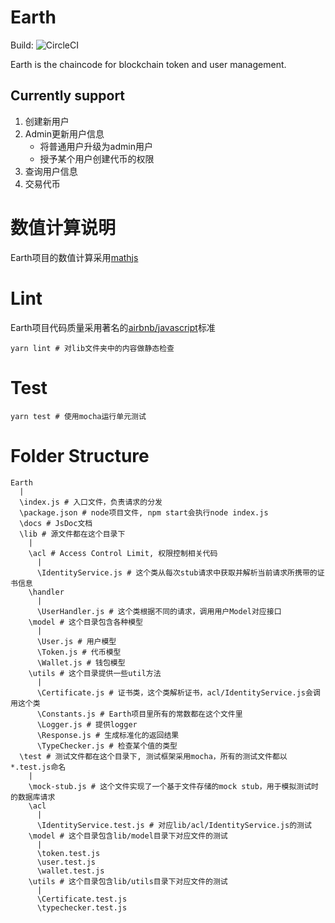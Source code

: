# Earth

Build: ![CircleCI](https://circleci.com/gh/XDMu/Earth.svg?style=svg&circle-token=4cb35b539516bb03931618c69ad11933bf24f60d)

Earth is the chaincode for blockchain token and user management.

## Currently support

1. 创建新用户
2. Admin更新用户信息
    - 将普通用户升级为admin用户
    - 授予某个用户创建代币的权限
3. 查询用户信息
4. 交易代币

# 数值计算说明

Earth项目的数值计算采用[mathjs](http://mathjs.org/)

# Lint

Earth项目代码质量采用著名的[airbnb/javascript](https://github.com/airbnb/javascript)标准

```
yarn lint # 对lib文件夹中的内容做静态检查
```

# Test

```
yarn test # 使用mocha运行单元测试
```

# Folder Structure

```
Earth
  |
  \index.js # 入口文件，负责请求的分发
  \package.json # node项目文件, npm start会执行node index.js
  \docs # JsDoc文档
  \lib # 源文件都在这个目录下
    |
    \acl # Access Control Limit, 权限控制相关代码
      |
      \IdentityService.js # 这个类从每次stub请求中获取并解析当前请求所携带的证书信息
    \handler
      |
      \UserHandler.js # 这个类根据不同的请求，调用用户Model对应接口
    \model # 这个目录包含各种模型
      |
      \User.js # 用户模型
      \Token.js # 代币模型
      \Wallet.js # 钱包模型
    \utils # 这个目录提供一些util方法
      |
      \Certificate.js # 证书类，这个类解析证书，acl/IdentityService.js会调用这个类
      \Constants.js # Earth项目里所有的常数都在这个文件里
      \Logger.js # 提供logger
      \Response.js # 生成标准化的返回结果
      \TypeChecker.js # 检查某个值的类型
  \test # 测试文件都在这个目录下, 测试框架采用mocha，所有的测试文件都以*.test.js命名
    |
    \mock-stub.js # 这个文件实现了一个基于文件存储的mock stub，用于模拟测试时的数据库请求
    \acl
      |
      \IdentityService.test.js # 对应lib/acl/IdentityService.js的测试
    \model # 这个目录包含lib/model目录下对应文件的测试
      |
      \token.test.js
      \user.test.js
      \wallet.test.js
    \utils # 这个目录包含lib/utils目录下对应文件的测试
      |
      \Certificate.test.js
      \typechecker.test.js
```
